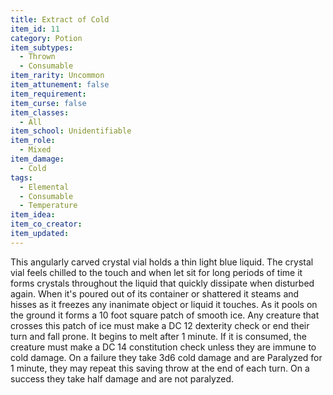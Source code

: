 ```yaml
---
title: Extract of Cold
item_id: 11
category: Potion
item_subtypes:
  - Thrown
  - Consumable
item_rarity: Uncommon
item_attunement: false
item_requirement:
item_curse: false
item_classes:
  - All
item_school: Unidentifiable
item_role:
  - Mixed
item_damage:
  - Cold
tags:
  - Elemental
  - Consumable
  - Temperature
item_idea:
item_co_creator:
item_updated:
---
```


This angularly carved crystal vial holds a thin light blue liquid. The crystal vial feels chilled to the touch and when let sit for long periods of time it forms crystals throughout the liquid that quickly dissipate when disturbed again.
When it's poured out of its container or shattered it steams and hisses as it freezes any inanimate object or liquid it touches. As it pools on the ground it forms a 10 foot square patch of smooth ice. Any creature that crosses this patch of ice must make a DC 12 dexterity check or end their turn and fall prone. It begins to melt after 1 minute.
If it is consumed, the creature must make a DC 14 constitution check unless they are immune to cold damage. On a failure they take 3d6 cold damage and are Paralyzed for 1 minute, they may repeat this saving throw at the end of each turn. On a success they take half damage and are not paralyzed.
